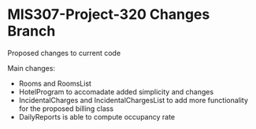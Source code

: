 # MIS307-Project-320 Changes Branch

Proposed changes to current code

Main changes:
- Rooms and RoomsList
- HotelProgram to accomadate added simplicity and changes
- IncidentalCharges and IncidentalChargesList
  to add more functionality for the proposed billing class
- DailyReports is able to compute occupancy rate
